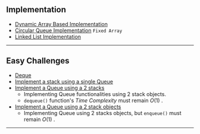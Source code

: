 ## Implementation 
- [Dynamic Array Based Implementation](/DS/Queue/Queue.hpp)
- [Circular Queue Implementation](/DS/Queue/cqueue.hpp) `Fixed Array`
- [Linked List Implementation](/DS/Queue/Lqueue.hpp)

---
## Easy Challenges
- [Deque](/DS/Queue/Deque.hpp)
- [Implement a stack using a single Queue](/DS/Queue/StackQ.hpp)
- [Implement a Queue using a 2 stacks](/DS/Queue/TwoStacks.hpp#L24-L38)
    - Implementing Queue functionalities using 2 stack objects.
    - `dequeue()` function's *Time Complexity* must remain $O(1)$ . 
- [Implement a Queue using a 2 stack objects](/DS/Queue/TwoStacks.hpp#L40-L52)
    - Implementing Queue using 2 stacks objects, but `enqueue()` must remain $O(1)$ .

---
